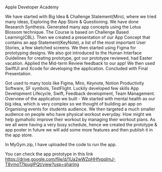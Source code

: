 Apple Developer Academy 

﻿We have started with Big Idea & Challenge Statement(Miro), where we tried many ideas, Exploring the App Store & Questioning. We have done Research Synthesis. Generated many app concepts using the Lotus Blossom technique. The Course is based on Challenge Based Learning(CBL). Then we created a presentation of our App Concept that contains an app Statement(KeyNote), a list of the most important User Stories, a few sketched screens. We then started using Figma for prototyping designs. We also got introduced to the Human Interface Guidelines for creating prototype, got our prototype reviewed, had Easter vacation. Applied the Mid-term Review feedback to our app! We then used SwiftUI and Xcode for developing the application. Concluded with Final Presentation.

Got used to many tools like Figma, Miro, Keynote, Notion Productivity Software, SF symbols, TestFlight. Luckily developed few skills App Development Lifecycle, Swift, Feedback development, Team Management. Overview of the application we built - We started with mental health as our big idea, which is very complex so we thought of building an app on Organising events for students audience. We then targeted a much smaller audience on people who have physical workout everyday. How might we help gymaholic improve their workout by managing their workout plans. As we all were having a very busy schedule, hence we created the prototype & app poster in future we will add some more features and then publish it in the app store.


In MyGym.zip, I have uploaded the code to run the app.

You can check the app prototype in this link https://drive.google.com/file/d/1Ua2wWZpHHfvpqlmJ-T8vmoT7lpugIPQt/view?usp=sharing
